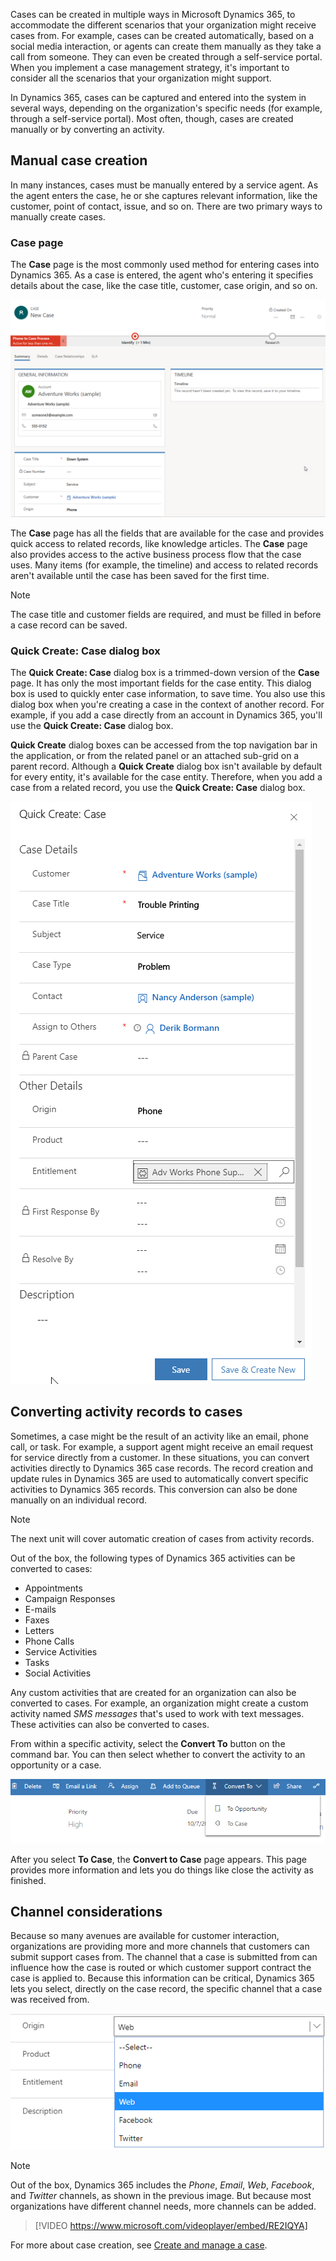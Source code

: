 Cases can be created in multiple ways in Microsoft Dynamics 365, to accommodate the different scenarios that your organization might receive cases from. For example, cases can be created automatically, based on a social media interaction, or agents can create them manually as they take a call from someone. They can even be created through a self-service portal. When you implement a case management strategy, it's important to consider all the scenarios that your organization might support.

In Dynamics 365, cases can be captured and entered into the system in several ways, depending on the organization's specific needs (for example, through a self-service portal). Most often, though, cases are created manually or by converting an activity.

## Manual case creation

In many instances, cases must be manually entered by a service agent. As the agent enters the case, he or she captures relevant information, like the customer, point of contact, issue, and so on. There are two primary ways to manually create cases. 

### Case page

The **Case** page is the most commonly used method for entering cases into Dynamics 365. As a case is entered, the agent who's entering it specifies details about the case, like the case title, customer, case origin, and so on.

![Case page](../media/cm_unit2_2.png)

The **Case** page has all the fields that are available for the case and provides quick access to related records, like knowledge articles. The **Case** page also provides access to the active business process flow that the case uses. Many items (for example, the timeline) and access to related records aren't available until the case has been saved for the first time.

> [!NOTE]
> The case title and customer fields are required, and must be filled in before a case record can be saved.

### Quick Create: Case dialog box

The **Quick Create: Case** dialog box is a trimmed-down version of the **Case** page. It has only the most important fields for the case entity. This dialog box is used to quickly enter case information, to save time. You also use this dialog box when you're creating a case in the context of another record. For example, if you add a case directly from an account in Dynamics 365, you'll use the **Quick Create: Case** dialog box.

**Quick Create** dialog boxes can be accessed from the top navigation bar in the application, or from the related panel or an attached sub-grid on a parent record. Although a **Quick Create** dialog box isn't available by default for every entity, it's available for the case entity. Therefore, when you add a case from a related record, you use the **Quick Create: Case** dialog box.

![Quick Create: Case dialog box](../media/cm_unit2_3.png)

## Converting activity records to cases

Sometimes, a case might be the result of an activity like an email, phone call, or task. For example, a support agent might receive an email request for service directly from a customer. In these situations, you can convert activities directly to Dynamics 365 case records. The record creation and update rules in Dynamics 365 are used to automatically convert specific activities to Dynamics 365 records. This conversion can also be done manually on an individual record.

> [!NOTE]
> The next unit will cover automatic creation of cases from activity records.

Out of the box, the following types of Dynamics 365 activities can be converted to cases:

- Appointments	
- Campaign Responses
- E-mails
- Faxes	
- Letters
- Phone Calls
- Service Activities
- Tasks
- Social Activities

Any custom activities that are created for an organization can also be converted to cases. For example, an organization might create a custom activity named *SMS messages* that's used to work with text messages. These activities can also be converted to cases.

From within a specific activity, select the **Convert To** button on the command bar. You can then select whether to convert the activity to an opportunity or a case.

![Convert To button](../media/cm_unit2_4.png)

After you select **To Case**, the **Convert to Case** page appears. This page provides more information and lets you do things like close the activity as finished.

## Channel considerations

Because so many avenues are available for customer interaction, organizations are providing more and more channels that customers can submit support cases from. The channel that a case is submitted from can influence how the case is routed or which customer support contract the case is applied to. Because this information can be critical, Dynamics 365 lets you select, directly on the case record, the specific channel that a case was received from.

![Specifying the change that a case was received from](../media/cm_unit2_5.png)

> [!NOTE]
> Out of the box, Dynamics 365 includes the *Phone*, *Email*, *Web*, *Facebook*, and *Twitter* channels, as shown in the previous image. But because most organizations have different channel needs, more channels can be added.


> [!VIDEO https://www.microsoft.com/videoplayer/embed/RE2IQYA]

For more about case creation, see [Create and manage a case](https://docs.microsoft.com/dynamics365/customer-engagement/customer-service/user-guide-customer-service#create-and-manage-a-case).
